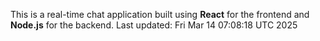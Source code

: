 This is a real-time chat application built using **React** for the frontend and **Node.js** for the backend.
Last updated: Fri Mar 14 07:08:18 UTC 2025
